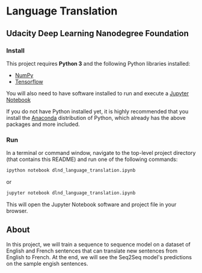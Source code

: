 # Language Translation
## Udacity Deep Learning Nanodegree Foundation

### Install

This project requires **Python 3** and the following Python libraries installed:

- [NumPy](http://www.numpy.org/)
- [Tensorflow](http://tensorflow.org/)


You will also need to have software installed to run and execute a [Jupyter Notebook](http://ipython.org/notebook.html)

If you do not have Python installed yet, it is highly recommended that you install the [Anaconda](http://continuum.io/downloads) distribution of Python, which already has the above packages and more included. 


### Run

In a terminal or command window, navigate to the top-level project directory  (that contains this README) and run one of the following commands:

```bash
ipython notebook dlnd_language_translation.ipynb
```  
or
```bash
jupyter notebook dlnd_language_translation.ipynb
```

This will open the Jupyter Notebook software and project file in your browser.

## About

In this project, we will train a sequence to sequence model on a dataset of English and French sentences that can translate new sentences from English to French. At the end, we will see the Seq2Seq model's predictions on the sample engish sentences.
